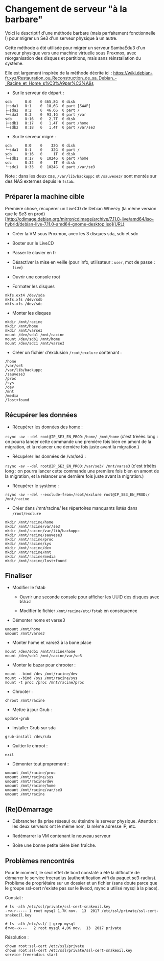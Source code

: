 # Changement de serveur "à la barbare"

Voici le descriptif d'une méthode barbare (mais parfaitement fonctionnelle !) pour migrer un Se3 d'un serveur physique à un autre.

Cette méthode a été utilisée pour migrer un serveur SambaÉdu3 d'un serveur physique vers une machine virtuelle sous Proxmox, avec réorganisation des disques et partitions, mais sans réinstallation du système.

Elle est largement inspirée de la méthode décrite ici : https://wiki.debian-fr.xyz/Restauration_ou_Reconstruction_de_sa_Debian_-_Racine_et_Home_s%C3%A9par%C3%A9s

* Sur le serveur de départ :
```
sda      8:0    0 465,8G  0 disk 
├─sda1   8:1    0  18,6G  0 part [SWAP]
├─sda2   8:2    0  46,6G  0 part /
└─sda3   8:3    0  93,1G  0 part /var
sdb      8:16   0   2,7T  0 disk 
├─sdb1   8:17   0   1,4T  0 part /home
└─sdb2   8:18   0   1,4T  0 part /var/se3
```

* Sur le serveur migré :
```
sda      8:0    0    32G  0 disk 
└─sda1   8:1    0    32G  0 part /
sdb      8:16   0     1T  0 disk 
└─sdb1   8:17   0  1024G  0 part /home
sdc      8:32   0     1T  0 disk 
└─sdc1   8:33   0  1024G  0 part /var/se3
```

Note : dans les deux cas, `/var/lib/backuppc` et `/sauvese3/` sont montés sur des NAS externes depuis le `fstab`.

## Préparer la machine cible
Première chose, récupérer un LiveCD de Debian Wheezy (la même version que le Se3 en prod) [http://cdimage.debian.org/mirror/cdimage/archive/7.11.0-live/amd64/iso-hybrid/debian-live-7.11.0-amd64-gnome-desktop.iso](URL)

* Créer la VM sous Proxmox, avec les 3 disques sda, sdb et sdc

* Booter sur le LiveCD

* Passer le clavier en fr

* Désactiver la mise en veille (pour info, utilisateur : `user`, mot de passe : `live`)

* Ouvrir une console root

* Formater les disques
```
mkfs.ext4 /dev/sda
mkfs.xfs /dev/sdb
mkfs.xfs /dev/sdc
```

* Monter les disques
```
mkdir /mnt/racine
mkdir /mnt/home
mkdir /mnt/varse3
mount /dev/sda1 /mnt/racine
mount /dev/sdb1 /mnt/home
mount /dev/sdc1 /mnt/varse3
```

* Créer un fichier d'exclusion `/root/exclure` contenant :
```
/home
/var/se3
/var/lib/backuppc
/sauvese3
/proc
/sys
/dev
/mnt
/media
/lost+found
```
## Récupérer les données
* Récupérer les données des home :

`rsync -av --del root@IP_SE3_EN_PROD:/home/ /mnt/home` (c'est trèèès long : on pourra lancer cette commande une première fois bien en amont de la migration, et la relancer une dernière fois juste avant la migration.)

* Récupérer les données de /var/se3 :

`rsync -av --del root@IP_SE3_EN_PROD:/var/se3/ /mnt/varse3` (c'est trèèès long : on pourra lancer cette commande une première fois bien en amont de la migration, et la relancer une dernière fois juste avant la migration.)

* Récupérer le système :

`rsync -av --del --exclude-from=/root/exclure root@IP_SE3_EN_PROD:/ /mnt/racine`

* Créer dans /mnt/racine/ les répertoires manquants listés dans `/root/exclure`
```
mkdir /mnt/racine/home
mkdir /mnt/racine/var/se3
mkdir /mnt/racine/var/lib/backuppc
mkdir /mnt/racine/sauvese3
mkdir /mnt/racine/proc
mkdir /mnt/racine/sys
mkdir /mnt/racine/dev
mkdir /mnt/racine/mnt
mkdir /mnt/racine/media
mkdir /mnt/racine/lost+found
```

## Finaliser

* Modifier le fstab

    * Ouvrir une seconde console pour afficher les UUID des disques avec `blkid`

    * Modifier le fichier `/mnt/racine/etc/fstab` en conséquence

* Démonter home et varse3
```
umount /mnt/home
umount /mnt/varse3
```

* Monter home et varse3 à la bone place
```
mount /dev/sdb1 /mnt/racine/home
mount /dev/sdc1 /mnt/racine/var/se3
```

* Monter le bazar pour chrooter :
```
mount --bind /dev /mnt/racine/dev
mount --bind /sys /mnt/racine/sys
mount -t proc /proc /mnt/racine/proc
```

* Chrooter :
```
chroot /mnt/racine
```

* Mettre à jour Grub :
```
update-grub
```

* Installer Grub sur sda
```
grub-install /dev/sda
```

* Quitter le chroot :
```
exit
```

* Démonter tout proprement :
```
umount /mnt/racine/proc
umount /mnt/racine/sys
umount /mnt/racine/dev
umount /mnt/racine/home
umount /mnt/racine/var/se3
umount /mnt/racine
```

## (Re)Démarrage

* Débrancher (la prise réseau) ou éteindre le serveur physique. Attention : les deux serveurs ont le même nom, la même adresse IP, etc.

* Redémarrer la VM contenant le nouveau serveur

* Boire une bonne petite bière bien fraîche.

## Problèmes rencontrés
Pour le moment, le seul effet de bord constaté a été la difficulté de démarrer le service freeradius (authentification wifi du paquet se3-radius). Problème de propriétaire sur un dossier et un fichier (sans doute parce que le groupe ssl-cert n'existe pas sur le livecd, rsync a utilisé mysql à la place).

Constat :
```
# ls -alh /etc/ssl/private/ssl-cert-snakeoil.key 
-rw-r----- 1 root mysql 1,7K nov.  13  2017 /etc/ssl/private/ssl-cert-snakeoil.key

# ls -alh /etc/ssl/ | grep mysql
drwx--x---   2 root mysql 4,0K nov.  13  2017 private
```

Résolution :
```
chown root:ssl-cert /etc/ssl/private
chown root:ssl-cert /etc/ssl/private/ssl-cert-snakeoil.key 
service freeradius start
```

